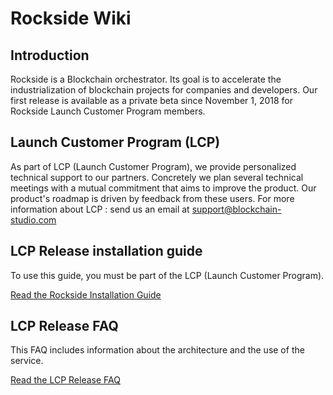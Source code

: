 # Rockside Wiki

## Introduction
Rockside is a Blockchain orchestrator. Its goal is to accelerate the industrialization of blockchain projects for companies and developers. Our first release is available as a private beta since November 1, 2018 for Rockside Launch Customer Program members.

## Launch Customer Program (LCP)

As part of LCP (Launch Customer Program), we provide personalized technical support to our partners. Concretely we plan several technical meetings with a mutual commitment that aims to improve the product. Our product's roadmap is driven by feedback from these users. For more information about LCP : send us an email at support@blockchain-studio.com

## LCP Release installation guide
To use this guide, you must be part of the LCP (Launch Customer Program).

[Read the Rockside Installation Guide](https://github.com/blockchain-studio/rockside/wiki/Installation-guide)


## LCP Release FAQ
This FAQ includes information about the architecture and the use of the service.

[Read the LCP Release FAQ](https://github.com/blockchain-studio/rockside/wiki/FAQ)
